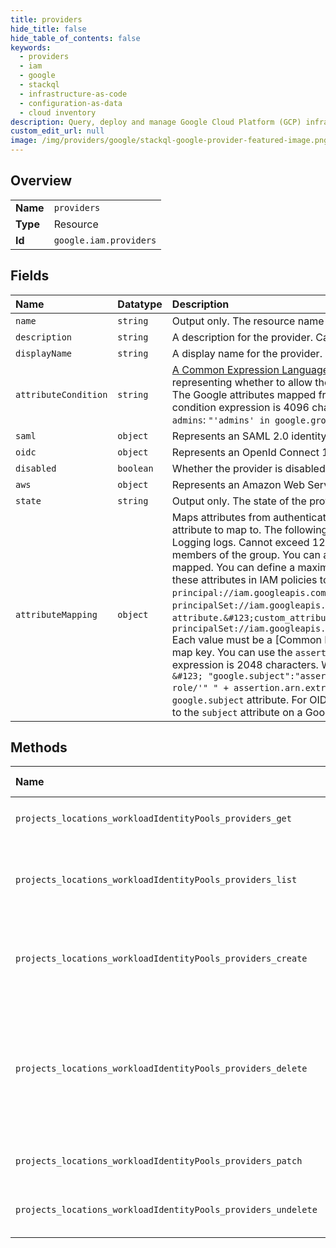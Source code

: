 ```yaml
---
title: providers
hide_title: false
hide_table_of_contents: false
keywords:
  - providers
  - iam
  - google    
  - stackql
  - infrastructure-as-code
  - configuration-as-data
  - cloud inventory
description: Query, deploy and manage Google Cloud Platform (GCP) infrastructure and resources using SQL
custom_edit_url: null
image: /img/providers/google/stackql-google-provider-featured-image.png
---
```

  
    

## Overview
<table><tbody>
<tr><td><b>Name</b></td><td><code>providers</code></td></tr>
<tr><td><b>Type</b></td><td>Resource</td></tr>
<tr><td><b>Id</b></td><td><code>google.iam.providers</code></td></tr>
</tbody></table>

## Fields
| Name | Datatype | Description |
|:-----|:---------|:------------|
| `name` | `string` | Output only. The resource name of the provider. |
| `description` | `string` | A description for the provider. Cannot exceed 256 characters. |
| `displayName` | `string` | A display name for the provider. Cannot exceed 32 characters. |
| `attributeCondition` | `string` | [A Common Expression Language](https://opensource.google/projects/cel) expression, in plain text, to restrict what otherwise valid authentication credentials issued by the provider should not be accepted. The expression must output a boolean representing whether to allow the federation. The following keywords may be referenced in the expressions: * `assertion`: JSON representing the authentication credential issued by the provider. * `google`: The Google attributes mapped from the assertion in the `attribute_mappings`. * `attribute`: The custom attributes mapped from the assertion in the `attribute_mappings`. The maximum length of the attribute condition expression is 4096 characters. If unspecified, all valid authentication credential are accepted. The following example shows how to only allow credentials with a mapped `google.groups` value of `admins`: ``` "'admins' in google.groups" ``` |
| `saml` | `object` | Represents an SAML 2.0 identity provider. |
| `oidc` | `object` | Represents an OpenId Connect 1.0 identity provider. |
| `disabled` | `boolean` | Whether the provider is disabled. You cannot use a disabled provider to exchange tokens. However, existing tokens still grant access. |
| `aws` | `object` | Represents an Amazon Web Services identity provider. |
| `state` | `string` | Output only. The state of the provider. |
| `attributeMapping` | `object` | Maps attributes from authentication credentials issued by an external identity provider to Google Cloud attributes, such as `subject` and `segment`. Each key must be a string specifying the Google Cloud IAM attribute to map to. The following keys are supported: * `google.subject`: The principal IAM is authenticating. You can reference this value in IAM bindings. This is also the subject that appears in Cloud Logging logs. Cannot exceed 127 bytes. * `google.groups`: Groups the external identity belongs to. You can grant groups access to resources using an IAM `principalSet` binding; access applies to all members of the group. You can also provide custom attributes by specifying `attribute.&#123;custom_attribute&#125;`, where `&#123;custom_attribute&#125;` is the name of the custom attribute to be mapped. You can define a maximum of 50 custom attributes. The maximum length of a mapped attribute key is 100 characters, and the key may only contain the characters [a-z0-9_]. You can reference these attributes in IAM policies to define fine-grained access for a workload to Google Cloud resources. For example: * `google.subject`: `principal://iam.googleapis.com/projects/&#123;project&#125;/locations/&#123;location&#125;/workloadIdentityPools/&#123;pool&#125;/subject/&#123;value&#125;` * `google.groups`: `principalSet://iam.googleapis.com/projects/&#123;project&#125;/locations/&#123;location&#125;/workloadIdentityPools/&#123;pool&#125;/group/&#123;value&#125;` * `attribute.&#123;custom_attribute&#125;`: `principalSet://iam.googleapis.com/projects/&#123;project&#125;/locations/&#123;location&#125;/workloadIdentityPools/&#123;pool&#125;/attribute.&#123;custom_attribute&#125;/&#123;value&#125;` Each value must be a [Common Expression Language] (https://opensource.google/projects/cel) function that maps an identity provider credential to the normalized attribute specified by the corresponding map key. You can use the `assertion` keyword in the expression to access a JSON representation of the authentication credential issued by the provider. The maximum length of an attribute mapping expression is 2048 characters. When evaluated, the total size of all mapped attributes must not exceed 8KB. For AWS providers, if no attribute mapping is defined, the following default mapping applies: ``` &#123; "google.subject":"assertion.arn", "attribute.aws_role": "assertion.arn.contains('assumed-role')" " ? assertion.arn.extract('&#123;account_arn&#125;assumed-role/')" " + 'assumed-role/'" " + assertion.arn.extract('assumed-role/&#123;role_name&#125;/')" " : assertion.arn", &#125; ``` If any custom attribute mappings are defined, they must include a mapping to the `google.subject` attribute. For OIDC providers, you must supply a custom mapping, which must include the `google.subject` attribute. For example, the following maps the `sub` claim of the incoming credential to the `subject` attribute on a Google token: ``` &#123;"google.subject": "assertion.sub"&#125; ``` |
## Methods
| Name | Accessible by | Required Params | Description |
|:-----|:--------------|:----------------|:------------|
| `projects_locations_workloadIdentityPools_providers_get` | `SELECT` | `locationsId, projectsId, providersId, workloadIdentityPoolsId` | Gets an individual WorkloadIdentityPoolProvider. |
| `projects_locations_workloadIdentityPools_providers_list` | `SELECT` | `locationsId, projectsId, workloadIdentityPoolsId` | Lists all non-deleted WorkloadIdentityPoolProviders in a WorkloadIdentityPool. If `show_deleted` is set to `true`, then deleted providers are also listed. |
| `projects_locations_workloadIdentityPools_providers_create` | `INSERT` | `locationsId, projectsId, workloadIdentityPoolsId` | Creates a new WorkloadIdentityPoolProvider in a WorkloadIdentityPool. You cannot reuse the name of a deleted provider until 30 days after deletion. |
| `projects_locations_workloadIdentityPools_providers_delete` | `DELETE` | `locationsId, projectsId, providersId, workloadIdentityPoolsId` | Deletes a WorkloadIdentityPoolProvider. Deleting a provider does not revoke credentials that have already been issued; they continue to grant access. You can undelete a provider for 30 days. After 30 days, deletion is permanent. You cannot update deleted providers. However, you can view and list them. |
| `projects_locations_workloadIdentityPools_providers_patch` | `EXEC` | `locationsId, projectsId, providersId, workloadIdentityPoolsId` | Updates an existing WorkloadIdentityPoolProvider. |
| `projects_locations_workloadIdentityPools_providers_undelete` | `EXEC` | `locationsId, projectsId, providersId, workloadIdentityPoolsId` | Undeletes a WorkloadIdentityPoolProvider, as long as it was deleted fewer than 30 days ago. |
